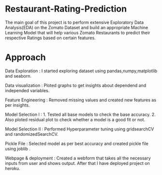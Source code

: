 # Restaurant-Rating-Prediction
The main goal of this project is to perform extensive Exploratory Data Analysis(EDA) on the Zomato Dataset and build an appropriate Machine Learning Model that will help various Zomato Restaurants to predict their respective Ratings based on certain features.

# Approach

  Data Exploration     : I started exploring dataset using pandas,numpy,matplotlib and seaborn. 

  Data visualization   : Ploted graphs to get insights about dependend and independed variables. 

  Feature Engineering  :  Removed missing values and created new features as per insights.

  Model Selection I    :  1. Tested all base models to check the base accuracy.
                          2. Also ploted residual plot to check whether a model is a good fit or not.

  Model Selection II   :  Performed Hyperparameter tuning using gridsearchCV and randomizedSearchCV.

  Pickle File          :  Selected model as per best accuracy and created pickle file using joblib .
  
  Webpage & deployment :  Created a webform that takes all the necessary inputs from user and shows output.
                          After that I have deployed project on heroku.
